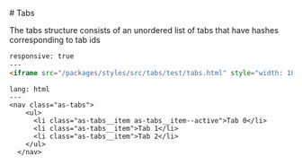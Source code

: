 # Tabs

The tabs structure consists of an unordered list of tabs that have hashes corresponding to tab ids

```html
responsive: true
---
<iframe src="/packages/styles/src/tabs/test/tabs.html" style="width: 100%; height: 100%;">
```

```code
lang: html
---
<nav class="as-tabs">
    <ul>
      <li class="as-tabs__item as-tabs__item--active">Tab 0</li>
      <li class="as-tabs__item">Tab 1</li>
      <li class="as-tabs__item">Tab 2</li>
    </ul>
  </nav>
```